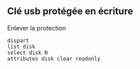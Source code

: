 ## Clé usb protégée en écriture

Enlever la protection

	dispart
	list disk
	select disk N
	attributes disk clear readonly
